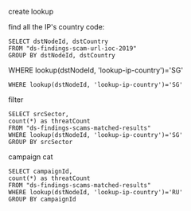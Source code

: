 

create lookup

find all the IP's country code:

```
SELECT dstNodeId, dstCountry
FROM "ds-findings-scam-url-ioc-2019"
GROUP BY dstNodeId, dstCountry
```



WHERE lookup(dstNodeId, 'lookup-ip-country')='SG'

```
WHERE lookup(dstNodeId, 'lookup-ip-country')='SG'
```

filter 

```
SELECT srcSector,
count(*) as threatCount
FROM "ds-findings-scams-matched-results"
WHERE lookup(dstNodeId, 'lookup-ip-country')='SG'
GROUP BY srcSector
```

campaign cat

```
SELECT campaignId,
count(*) as threatCount
FROM "ds-findings-scams-matched-results"
WHERE lookup(dstNodeId, 'lookup-ip-country')='RU'
GROUP BY campaignId
```

